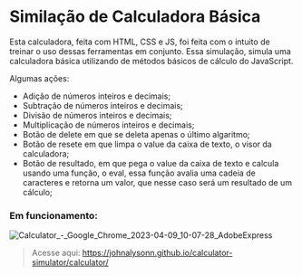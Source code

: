 # Similação de Calculadora Básica

Esta calculadora, feita com HTML, CSS e JS, foi feita com o intuito de treinar o uso dessas ferramentas em conjunto. Essa simulação, simula uma calculadora básica utilizando de métodos básicos de cálculo do JavaScript.

Algumas ações: 
* Adição de números inteiros e decimais;
* Subtração de números inteiros e decimais;
* Divisão de números inteiros e decimais;
* Multiplicação de números inteiros e decimais;
* Botão de delete em que se deleta apenas o último algaritmo;
* Botão de resete em que limpa o value da caixa de texto, o visor da calculadora;
* Botão de resultado, em que pega o value da caixa de texto e calcula usando uma função, o eval, essa função avalia uma cadeia de caracteres e retorna um valor, que nesse caso será um resultado de um cálculo;

### Em funcionamento:
![Calculator_-_Google_Chrome_2023-04-09_10-07-28_AdobeExpress](https://user-images.githubusercontent.com/104682781/230774599-a18b4b1e-bf33-4566-8a71-93de57ecfd81.gif)

>Acesse aqui: https://johnalysonn.github.io/calculator-simulator/calculator/





